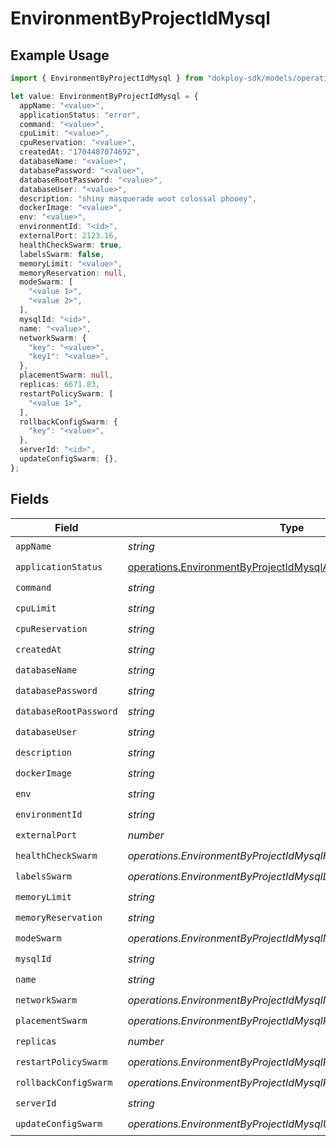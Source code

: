 # EnvironmentByProjectIdMysql

## Example Usage

```typescript
import { EnvironmentByProjectIdMysql } from "dokploy-sdk/models/operations";

let value: EnvironmentByProjectIdMysql = {
  appName: "<value>",
  applicationStatus: "error",
  command: "<value>",
  cpuLimit: "<value>",
  cpuReservation: "<value>",
  createdAt: "1704487074692",
  databaseName: "<value>",
  databasePassword: "<value>",
  databaseRootPassword: "<value>",
  databaseUser: "<value>",
  description: "shiny masquerade woot colossal phooey",
  dockerImage: "<value>",
  env: "<value>",
  environmentId: "<id>",
  externalPort: 2123.16,
  healthCheckSwarm: true,
  labelsSwarm: false,
  memoryLimit: "<value>",
  memoryReservation: null,
  modeSwarm: [
    "<value 1>",
    "<value 2>",
  ],
  mysqlId: "<id>",
  name: "<value>",
  networkSwarm: {
    "key": "<value>",
    "key1": "<value>",
  },
  placementSwarm: null,
  replicas: 6671.83,
  restartPolicySwarm: [
    "<value 1>",
  ],
  rollbackConfigSwarm: {
    "key": "<value>",
  },
  serverId: "<id>",
  updateConfigSwarm: {},
};
```

## Fields

| Field                                                                                                                              | Type                                                                                                                               | Required                                                                                                                           | Description                                                                                                                        |
| ---------------------------------------------------------------------------------------------------------------------------------- | ---------------------------------------------------------------------------------------------------------------------------------- | ---------------------------------------------------------------------------------------------------------------------------------- | ---------------------------------------------------------------------------------------------------------------------------------- |
| `appName`                                                                                                                          | *string*                                                                                                                           | :heavy_check_mark:                                                                                                                 | N/A                                                                                                                                |
| `applicationStatus`                                                                                                                | [operations.EnvironmentByProjectIdMysqlApplicationStatus](../../models/operations/environmentbyprojectidmysqlapplicationstatus.md) | :heavy_check_mark:                                                                                                                 | N/A                                                                                                                                |
| `command`                                                                                                                          | *string*                                                                                                                           | :heavy_check_mark:                                                                                                                 | N/A                                                                                                                                |
| `cpuLimit`                                                                                                                         | *string*                                                                                                                           | :heavy_check_mark:                                                                                                                 | N/A                                                                                                                                |
| `cpuReservation`                                                                                                                   | *string*                                                                                                                           | :heavy_check_mark:                                                                                                                 | N/A                                                                                                                                |
| `createdAt`                                                                                                                        | *string*                                                                                                                           | :heavy_check_mark:                                                                                                                 | N/A                                                                                                                                |
| `databaseName`                                                                                                                     | *string*                                                                                                                           | :heavy_check_mark:                                                                                                                 | N/A                                                                                                                                |
| `databasePassword`                                                                                                                 | *string*                                                                                                                           | :heavy_check_mark:                                                                                                                 | N/A                                                                                                                                |
| `databaseRootPassword`                                                                                                             | *string*                                                                                                                           | :heavy_check_mark:                                                                                                                 | N/A                                                                                                                                |
| `databaseUser`                                                                                                                     | *string*                                                                                                                           | :heavy_check_mark:                                                                                                                 | N/A                                                                                                                                |
| `description`                                                                                                                      | *string*                                                                                                                           | :heavy_check_mark:                                                                                                                 | N/A                                                                                                                                |
| `dockerImage`                                                                                                                      | *string*                                                                                                                           | :heavy_check_mark:                                                                                                                 | N/A                                                                                                                                |
| `env`                                                                                                                              | *string*                                                                                                                           | :heavy_check_mark:                                                                                                                 | N/A                                                                                                                                |
| `environmentId`                                                                                                                    | *string*                                                                                                                           | :heavy_check_mark:                                                                                                                 | N/A                                                                                                                                |
| `externalPort`                                                                                                                     | *number*                                                                                                                           | :heavy_check_mark:                                                                                                                 | N/A                                                                                                                                |
| `healthCheckSwarm`                                                                                                                 | *operations.EnvironmentByProjectIdMysqlHealthCheckSwarmUnion*                                                                      | :heavy_check_mark:                                                                                                                 | N/A                                                                                                                                |
| `labelsSwarm`                                                                                                                      | *operations.EnvironmentByProjectIdMysqlLabelsSwarmUnion*                                                                           | :heavy_check_mark:                                                                                                                 | N/A                                                                                                                                |
| `memoryLimit`                                                                                                                      | *string*                                                                                                                           | :heavy_check_mark:                                                                                                                 | N/A                                                                                                                                |
| `memoryReservation`                                                                                                                | *string*                                                                                                                           | :heavy_check_mark:                                                                                                                 | N/A                                                                                                                                |
| `modeSwarm`                                                                                                                        | *operations.EnvironmentByProjectIdMysqlModeSwarmUnion*                                                                             | :heavy_check_mark:                                                                                                                 | N/A                                                                                                                                |
| `mysqlId`                                                                                                                          | *string*                                                                                                                           | :heavy_check_mark:                                                                                                                 | N/A                                                                                                                                |
| `name`                                                                                                                             | *string*                                                                                                                           | :heavy_check_mark:                                                                                                                 | N/A                                                                                                                                |
| `networkSwarm`                                                                                                                     | *operations.EnvironmentByProjectIdMysqlNetworkSwarmUnion*                                                                          | :heavy_check_mark:                                                                                                                 | N/A                                                                                                                                |
| `placementSwarm`                                                                                                                   | *operations.EnvironmentByProjectIdMysqlPlacementSwarmUnion*                                                                        | :heavy_check_mark:                                                                                                                 | N/A                                                                                                                                |
| `replicas`                                                                                                                         | *number*                                                                                                                           | :heavy_check_mark:                                                                                                                 | N/A                                                                                                                                |
| `restartPolicySwarm`                                                                                                               | *operations.EnvironmentByProjectIdMysqlRestartPolicySwarmUnion*                                                                    | :heavy_check_mark:                                                                                                                 | N/A                                                                                                                                |
| `rollbackConfigSwarm`                                                                                                              | *operations.EnvironmentByProjectIdMysqlRollbackConfigSwarmUnion*                                                                   | :heavy_check_mark:                                                                                                                 | N/A                                                                                                                                |
| `serverId`                                                                                                                         | *string*                                                                                                                           | :heavy_check_mark:                                                                                                                 | N/A                                                                                                                                |
| `updateConfigSwarm`                                                                                                                | *operations.EnvironmentByProjectIdMysqlUpdateConfigSwarmUnion*                                                                     | :heavy_check_mark:                                                                                                                 | N/A                                                                                                                                |